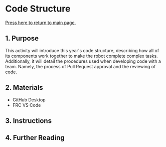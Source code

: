 # Code Structure

[Press here to return to main page.](https://github.com/iron-claw-972/Curriculum2020)

## 1. Purpose

This activity will introduce this year's code structure, describing how all of its components work together to make the robot complete complex tasks. Additionally, it will detail the procedures used when developing code with a team. Namely, the process of Pull Request approval and the reviewing of code.

## 2. Materials

- GitHub Desktop
- FRC VS Code

## 3. Instructions

## 4. Further Reading
